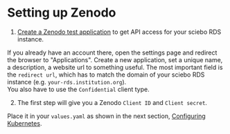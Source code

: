# Setting up Zenodo

1. [Create a Zenodo test application](https://sandbox.zenodo.org/account/settings/applications/clients/new/) to get API access for your sciebo RDS instance.

If you already have an account there, open the settings page and redirect the browser to "Applications". Create a new application, set a unique name, a description, a website url to something useful.
The most important field is the `redirect url`, which has to match the domain of your sciebo RDS instance (e.g. `your-rds.institution.org`).    
You also have to use the `Confidential` client type.

2. The first step will give you a Zenodo `Client ID` and `Client secret`.   

Place it in your `values.yaml` as shown in the next section, [Configuring Kubernetes](./kubernetes.md).